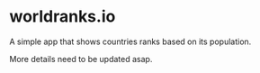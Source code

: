 # worldranks.io
A simple app that shows countries ranks based on its population.

More details need to be updated asap.
